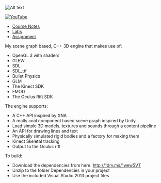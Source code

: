 ![Alt text](https://raw.github.com/skooter500/BGE/master/Logo/BGE_Logo_01.png)

[![YouTube](http://img.youtube.com/vi/EEbVHxOkTxw/0.jpg)](https://www.youtube.com/watch?v=EEbVHxOkTxw)

* [Course Notes](Course/index.md)
* [Labs](Labs/index.md)
* [Assignment](Course/assignment.md)

My scene graph based, C++ 3D engine that makes use of:
* OpenGL 3 with shaders
* GLEW
* SDL
* SDL_ttf
* Bullet Physics
* GLM
* The Kinect SDK
* FMOD
* The Oculus Rift SDK


The engine supports:

* A C++ API inspired by XNA
* A really cool component based scene graph inspired by Unity
* Load simple 3D models, textures and sounds through a content pipeline
* An API for drawing lines and text
* Physically simulated rigid bodies and a factory for making them
* Kinect Skeletal tracking
* Output to the Oculus rift

To build:

* Download the dependencies from here: http://1drv.ms/1wew5VT
* Unzip to the folder Dependencies in your project 
* Use the included Visual Studio 2013 project files
